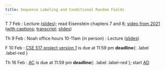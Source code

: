 ```yaml
---
title: Sequence Labeling and Conditional Random Fields
---
```


T 7 Feb
: Lecture ([slides](../assets/slides/crf.pdf)); read Eisenstein chapters 7 and 8;  [video from 2021](https://drive.google.com/file/d/1NeLhUxWBBbUSeC5oyz0krxppzlG_OB5V/view?usp=sharing) ([with captions](https://drive.google.com/file/d/1uyoeC80ynsVmXjEl2hFZZDWQWHXI8kjF/view?usp=sharing); [transcript](https://drive.google.com/file/d/1G3Ox7tIrjQN9LEV4VX2UL3-lp1VSMANI/view?usp=sharing); [slides](https://drive.google.com/file/d/1eH4OzFMStk1svUZM-8Iiyssb0kOsDrBb/view?usp=sharing)) 

Th 9 Feb
: Noah office hours 10-11am (in person)
: Lecture ([slides](../assets/slides/crf.pdf))

F 10 Feb
: [CSE 517 project version 1](../assets/docs/project-517.pdf) is
due at 11:59 pm  **deadline**{: .label .label-red }

Th 16 Feb
: [AC](../assets/docs/AC.pdf) is due at 11:59 pm **deadline**{: .label .label-red }; start [AD](../assets/docs/AC.pdf)


